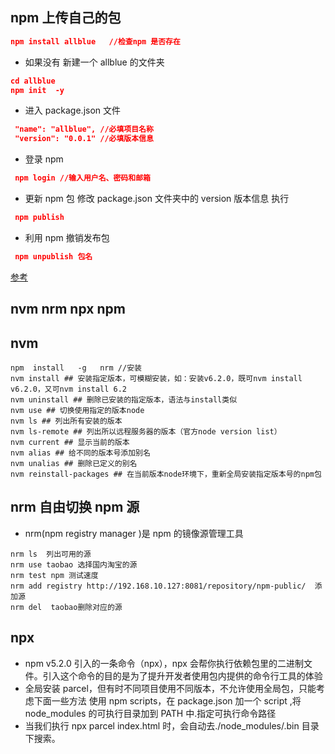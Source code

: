 ## npm 上传自己的包

```json
npm install allblue   //检查npm 是否存在
```

-   如果没有 新建一个 allblue 的文件夹

```json
cd allblue
npm init  -y
```

-   进入 package.json 文件

```json
 "name": "allblue", //必填项目名称
 "version": "0.0.1" //必填版本信息
```

-   登录 npm

```json
 npm login //输入用户名、密码和邮箱
```

-   更新 npm 包 修改 package.json 文件夹中的 version 版本信息
    执行

```json
 npm publish
```

-   利用 npm 撤销发布包

```json
 npm unpublish 包名
```

[参考](https://www.cnblogs.com/penghuwan/p/6973702.html)

## nvm nrm npx npm

## nvm

```code
npm  install   -g   nrm //安装
nvm install ## 安装指定版本，可模糊安装，如：安装v6.2.0，既可nvm install v6.2.0，又可nvm install 6.2
nvm uninstall ## 删除已安装的指定版本，语法与install类似
nvm use ## 切换使用指定的版本node
nvm ls ## 列出所有安装的版本
nvm ls-remote ## 列出所以远程服务器的版本（官方node version list）
nvm current ## 显示当前的版本
nvm alias ## 给不同的版本号添加别名
nvm unalias ## 删除已定义的别名
nvm reinstall-packages ## 在当前版本node环境下，重新全局安装指定版本号的npm包
```

## nrm 自由切换 npm 源

-   nrm(npm registry manager )是 npm 的镜像源管理工具

```code
nrm ls  列出可用的源
nrm use taobao 选择国内淘宝的源
nrm test npm 测试速度
nrm add registry http://192.168.10.127:8081/repository/npm-public/  添加源
nrm del  taobao删除对应的源
```

## npx

-   npm v5.2.0 引入的一条命令（npx），npx 会帮你执行依赖包里的二进制文件。引入这个命令的目的是为了提升开发者使用包内提供的命令行工具的体验
-   全局安装 parcel，但有时不同项目使用不同版本，不允许使用全局包，只能考虑下面一些方法
    使用 npm scripts，在 package.json 加一个 script ,将 node_modules 的可执行目录加到 PATH 中.指定可执行命令路径
-   当我们执行 npx parcel index.html 时，会自动去./node_modules/.bin 目录下搜索。
